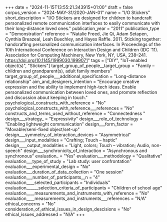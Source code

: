 +++
date = "2024-11-15T13:55:21.343915+01:00"
draft = false
corpus_version = "2024-MAY-31/2020-JAN-01"
name = "I/O Stickers"
short_description = "I/O Stickers are designed for children to handcraft personalized remote communication interfaces to  easily communicate with their long-distance loved ones."
publication_year = "2011"
publication_type = "Demonstration"
reference = "Natalie Freed, Jie Qi, Adam Setapen, Cynthia Breazeal, Leah Buechley, and Hayes Raffle. 2011. Sticking together: handcrafting personalized communication interfaces. In Proceedings of the 10th International Conference on Interaction Design and Children (IDC '11). Association for Computing Machinery, New York, NY, USA, 238–241. https://doi.org/10.1145/1999030.1999071"
tags = ["DIY", "IoT-enabled object(s)", "Stickers"]
target_group_of_people__target_group = "Family – children and grandparent(s), adult family members"
target_group_of_people___additional_specification = "Long-distance relationship"
aim_and_designers_intention = "Encourage creative expression and the ability to implement high-tech ideas. Enable personalized communication between loved ones, and promote reflection and discussion about keeping in touch."
psychological_constructs_with_reference = "No"
psychological_constructs_with_reference___references = "No"
constructs_and_terms_used_without_reference = "Connectedness "
design___strategy_ = "Expressivity"
design___role_of_technology = "Enabling lightweight communication"
design___form_factor = "Movable/semi-fixed object/set-up"
design___symmetry_of_interaction_devices = "Asymmetrical"
design___input_modalities = "Crafting; Touch – haptic"
design____output_modalities = "Light, colors; Touch – vibration; Audio, non-speech"
design___synchronicity_of_interaction = "Asynchronous and synchronous"
evaluation_ = "Yes"
evaluation___methodology = "Qualitative"
evaluation___type_of_study = "Lab study: user confrontation"
evaluation___experimental_design = "No"
evaluation___duration_of_data_collection = "One session"
evaluation___number_of_participants__n = "4"
evaluation____selected_participants = "Individuals"
evaluation______selection_criteria_of_participants = "Children of school age"
evaluation____measurements_and_instruments_with_reference = "No"
evaluation____measurements_and_instruments___references = "N/A"
ethical_concerns = "No"
consideration_of_ethical_issues_in_design_descisions = "No"
ethical_issues_addressed = "N/A"
+++

